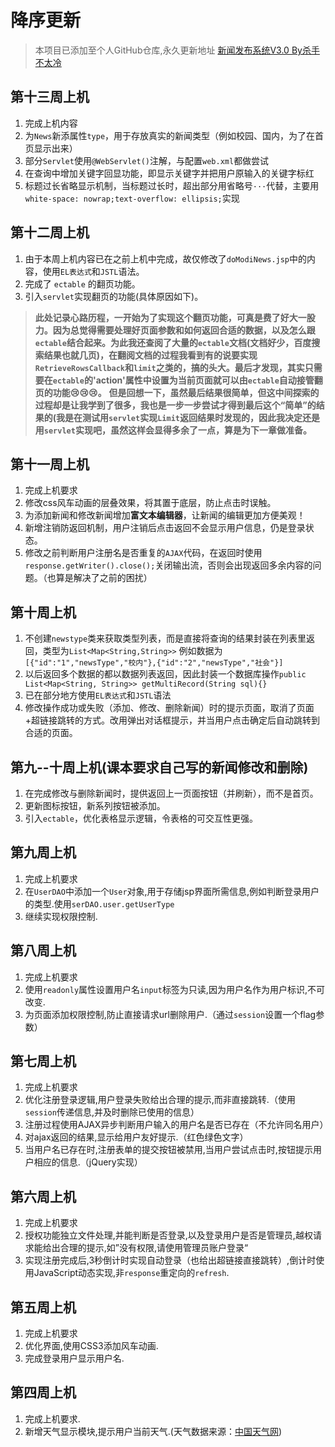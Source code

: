 # 降序更新
>本项目已添加至个人GitHub仓库,永久更新地址 [新闻发布系统V3.0 By杀手不太冷](https://github.com/gaohongkui/webapps)

## 第十三周上机
1. 完成上机内容
2. 为`News`新添属性`type`，用于存放真实的新闻类型（例如校园、国内，为了在首页显示出来）
3. 部分`Servlet`使用`@WebServlet()`注解，与配置`web.xml`都做尝试
4. 在查询中增加关键字回显功能，即显示关键字并把用户原输入的关键字标红
5. 标题过长省略显示机制，当标题过长时，超出部分用省略号`···`代替，主要用 `white-space: nowrap;text-overflow: ellipsis;`实现

## 第十二周上机
1. 由于本周上机内容已在之前上机中完成，故仅修改了`doModiNews.jsp`中的内容，使用`EL表达式`和`JSTL`语法。
2. 完成了 `ectable` 的翻页功能。
3. 引入`servlet`实现翻页的功能(具体原因如下)。
> **此处记录心路历程，一开始为了实现这个翻页功能，可真是费了好大一股力。因为总觉得需要处理好页面参数和如何返回合适的数据，以及怎么跟`ectable`结合起来。为此我还查阅了大量的`ectable`文档(文档好少，百度搜索结果也就几页)，在翻阅文档的过程我看到有的说要实现`RetrieveRowsCallback`和`limit`之类的，搞的头大。最后才发现，其实只需要在`ectable`的'action'属性中设置为当前页面就可以由`ectable`自动接管翻页的功能:cry::cry::cry:。**
> **但是回想一下，虽然最后结果很简单，但这中间探索的过程却是让我学到了很多，我也是一步一步尝试才得到最后这个“简单”的结果的(我是在测试用`servlet`实现`Limit`返回结果时发现的，因此我决定还是用`servlet`实现吧，虽然这样会显得多余了一点，算是为下一章做准备。**

## 第十一周上机
1. 完成上机要求
2. 修改css风车动画的层叠效果，将其置于底层，防止点击时误触。
3. 为添加新闻和修改新闻增加**富文本编辑器**，让新闻的编辑更加方便美观！
4. 新增注销防返回机制，用户注销后点击返回不会显示用户信息，仍是登录状态。
5. 修改之前判断用户注册名是否重复的`AJAX`代码，在返回时使用`response.getWriter().close();`关闭输出流，否则会出现返回多余内容的问题。（也算是解决了之前的困扰）

## 第十周上机
1. 不创建`newstype`类来获取类型列表，而是直接将查询的结果封装在列表里返回，类型为`List<Map<String,String>>`
例如数据为`[{"id":"1","newsType","校内"},{"id":"2","newsType","社会"}]`
2. 以后返回多个数据的都以数据列表返回，因此封装一个数据库操作`public List<Map<String, String>> getMultiRecord(String sql){}`
3. 已在部分地方使用`EL表达式`和`JSTL`语法
4. 修改操作成功或失败（添加、修改、删除新闻）时的提示页面，取消了页面+超链接跳转的方式。改用弹出对话框提示，并当用户点击确定后自动跳转到合适的页面。

## 第九--十周上机(课本要求自己写的新闻修改和删除)
1. 在完成修改与删除新闻时，提供返回上一页面按钮（并刷新），而不是首页。 
2. 更新图标按钮，新系列按钮被添加。
3. 引入`ectable`，优化表格显示逻辑，令表格的可交互性更强。

## 第九周上机
1. 完成上机要求
2. 在`UserDAO`中添加一个`User`对象,用于存储jsp界面所需信息,例如判断登录用户的类型.使用`serDAO.user.getUserType`
3. 继续实现权限控制.

## 第八周上机
1. 完成上机要求
2. 使用`readonly`属性设置用户名`input`标签为只读,因为用户名作为用户标识,不可改变.
3. 为页面添加权限控制,防止直接请求url删除用户.（通过`session`设置一个flag参数）

## 第七周上机
1. 完成上机要求
2. 优化注册登录逻辑,用户登录失败给出合理的提示,而非直接跳转.（使用`session`传递信息,并及时删除已使用的信息）
3. 注册过程使用AJAX异步判断用户输入的用户名是否已存在（不允许同名用户）
4. 对ajax返回的结果,显示给用户友好提示.（红色绿色文字）
5. 当用户名已存在时,注册表单的提交按钮被禁用,当用户尝试点击时,按钮提示用户相应的信息.（jQuery实现）

## 第六周上机
1. 完成上机要求
2. 授权功能独立文件处理,并能判断是否登录,以及登录用户是否是管理员,越权请求能给出合理的提示,如”没有权限,请使用管理员账户登录“
3. 实现注册完成后,3秒倒计时实现自动登录（也给出超链接直接跳转）,倒计时使用JavaScript动态实现,非`response`重定向的`refresh`.



## 第五周上机
1. 完成上机要求
2. 优化界面,使用CSS3添加风车动画.
3. 完成登录用户显示用户名.


## 第四周上机
1. 完成上机要求.
2. 新增天气显示模块,提示用户当前天气.(天气数据来源：[中国天气网](http://www.weather.com.cn))

